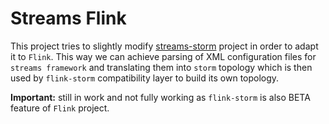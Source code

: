 # Streams Flink #

This project tries to slightly modify [streams-storm](https://bitbucket.org/cbockermann/streams-storm) project in order to adapt it to ``Flink``. This way we can achieve parsing of XML configuration files for ``streams framework`` and translating them into ``storm`` topology which is then used by ``flink-storm`` compatibility layer to build its own topology.

**Important:** still in work and not fully working as ``flink-storm`` is also BETA feature of ``Flink`` project.
